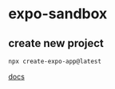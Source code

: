 # expo-sandbox

## create new project
```bash
npx create-expo-app@latest
```
[docs](https://docs.expo.dev/more/create-expo/)